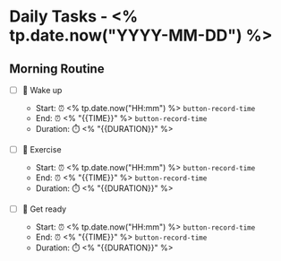 # Daily Tasks - <% tp.date.now("YYYY-MM-DD") %>

## Morning Routine
- [ ] 🌅 Wake up 
    - Start: ⏰ <% tp.date.now("HH:mm") %> `button-record-time`
    - End: ⏰ <% "{{TIME}}" %> `button-record-time`
    - Duration: ⏱️ <% "{{DURATION}}" %>

- [ ] 🏃 Exercise
    - Start: ⏰ <% tp.date.now("HH:mm") %> `button-record-time`
    - End: ⏰ <% "{{TIME}}" %> `button-record-time`
    - Duration: ⏱️ <% "{{DURATION}}" %>

- [ ] 🚿 Get ready
    - Start: ⏰ <% tp.date.now("HH:mm") %> `button-record-time`
    - End: ⏰ <% "{{TIME}}" %> `button-record-time`
    - Duration: ⏱️ <% "{{DURATION}}" %>
